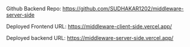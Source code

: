 
Github Backend Repo:
https://github.com/SUDHAKAR1202/middleware-server-side

Deployed Frontend URL:
https://middleware-client-side.vercel.app/

Deployed backend URL:
https://middleware-server-side.vercel.app/
